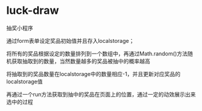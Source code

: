 # luck-draw
抽奖小程序

通过form表单设定奖品初始值并且存入localstorage；

将所有的奖品根据设定的数量排列到一个数组中，再通过Math.random()方法随机获取抽取到的数量，当然数量越多的奖品被抽中的概率越高

将抽取到的奖品数量在localstorage中的数量相应-1，并且更新对应奖品的localstorage值

再通过一个run方法获取到抽中的奖品在页面上的位置，通过一定的动效展示出来选中的过程









